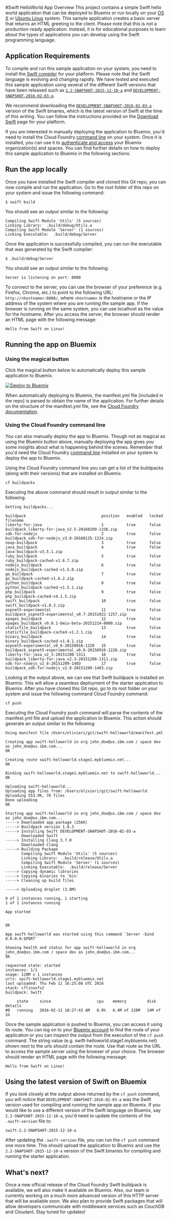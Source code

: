 #Swift HelloWorld App Overview
This project contains a simple Swift hello world application that can be deployed to Bluemix or run locally on your [OS X](http://www.apple.com/osx/) or [Ubuntu Linux](http://www.ubuntu.com/download) system.  This sample application creates a basic server that returns an HTML greeting to the client.  Please note that this is not a production-ready application.  Instead, it is for educational purposes to learn about the types of applications you can develop using the Swift programming language.

## Application Requirements
To compile and run this sample application on your system, you need to install the [Swift compiler](https://swift.org/download/) for your platform. Please note that the Swift language is evolving and changing rapidly. We have tested and executed this sample application using several of the different Swift versions that have been released such as [`2.2-SNAPSHOT-2015-12-10-a`](https://swift.org/builds/ubuntu1404/swift-2.2-SNAPSHOT-2015-12-10-a/swift-2.2-SNAPSHOT-2015-12-10-a-ubuntu14.04.tar.gz) and  [`DEVELOPMENT-SNAPSHOT-2016-02-03-a`](https://swift.org/builds/development/ubuntu1404/swift-DEVELOPMENT-SNAPSHOT-2016-02-03-a/swift-DEVELOPMENT-SNAPSHOT-2016-02-03-a-ubuntu14.04.tar.gz).

We recommend downloading the [`DEVELOPMENT-SNAPSHOT-2016-02-03-a`](https://swift.org/builds/development/ubuntu1404/swift-DEVELOPMENT-SNAPSHOT-2016-02-03-a/swift-DEVELOPMENT-SNAPSHOT-2016-02-03-a-ubuntu14.04.tar.gz) version of the Swift binaries, which is the latest version of Swift at the time of this writing.  You can follow the instructions provided on the [Download Swift](https://swift.org/download/) page for your platform.

If you are interested in manually deploying the application to Bluemix, you'd need to install the Cloud Foundry [command line](https://docs.cloudfoundry.org/devguide/cf-cli/install-go-cli.html) on your system.  Once it is installed, you can use it to [authenticate and access](https://www.ng.bluemix.net/docs/starters/install_cli.html) your Bluemix organization(s) and spaces.  You can find further details on how to deploy this sample application to Bluemix in the following sections.

## Run the app locally
Once you have installed the Swift compiler and cloned this Git repo, you can now compile and run the application. Go to the root folder of this repo on your system and issue the following command:
```
$ swift build
```
You should see an output similar to the following:
```
Compiling Swift Module 'Utils' (5 sources)
Linking Library:  .build/debug/Utils.a
Compiling Swift Module 'Server' (1 sources)
Linking Executable:  .build/debug/Server
```
Once the application is successfully compiled, you can run the executable that was generated by the Swift compiler:
```
$ .build/debug/Server
```
You should see an output similar to the following:
```
Server is listening on port: 8000
```
To connect to the server, you can use the browser of your preference (e.g. Firefox, Chrome, etc.) to point to the following URL: `http://<hostname>:8000/`, where `<hostname>` is the hostname or the IP address of the system where you are running the sample app.  If the browser is running on the same system, you can use localhost as the value for the hostname.  After you access the server, the browser should render an HTML page with the following message:
```
Hello from Swift on Linux!
```
## Running the app on Bluemix
### Using the magical button
Click the magical button below to automatically deploy this sample application to Bluemix.

[![Deploy to Bluemix](https://bluemix.net/deploy/button.png)](https://bluemix.net/deploy)

When automatically deploying to Bluemix, the manifest.yml file [included in the repo] is parsed to obtain the name of the application.  For further details on the structure of the manifest.yml file, see the [Cloud Foundry documentation](https://docs.cloudfoundry.org/devguide/deploy-apps/manifest.html#minimal-manifest).

### Using the Cloud Foundry command line
You can also manually deploy the app to Bluemix.  Though not as magical as using the Bluemix button above, manually deploying the app gives you some insights about what is happening behind the scenes.  Remember that you'd need the Cloud Foundry [command line](https://www.ng.bluemix.net/docs/starters/install_cli.html) installed on your system to deploy the app to Bluemix.

Using the Cloud Foundry command line you can get a list of the buildpacks (along with their versions) that are installed on Bluemix.

```
cf buildpacks
```

Executing the above command should result in output similar to the following:

```
Getting buildpacks...

buildpack                                 position   enabled   locked   filename   
liberty-for-java                          1          true      false    buildpack_liberty-for-java_v2.5-20160209-1336.zip   
sdk-for-nodejs                            2          true      false    buildpack_sdk-for-nodejs_v3.0-20160125-1224.zip   
noop-buildpack                            3          true      false       
java_buildpack                            4          true      false    java-buildpack-v3.5.1.zip   
ruby_buildpack                            5          true      false    ruby_buildpack-cached-v1.6.7.zip   
nodejs_buildpack                          6          true      false    nodejs_buildpack-cached-v1.5.0.zip   
go_buildpack                              7          true      false    go_buildpack-cached-v1.6.2.zip   
python_buildpack                          8          true      false    python_buildpack-cached-v1.5.1.zip   
php_buildpack                             9          true      false    php_buildpack-cached-v4.1.5.zip   
swift_buildpack                           10         true      false    swift_buildpack-v1.0.3.zip   
aspnet5-experimental                      11         true      false    buildpack_aspnet5-experimental_v0.7-20151022-1257.zip   
xpages_buildpack                          12         true      false    xpages_buildpack_v9.0.1-bmix-beta-20151214-8000.zip   
staticfile_buildpack                      13         true      false    staticfile_buildpack-cached-v1.2.1.zip   
binary_buildpack                          14         true      false    binary_buildpack-cached-v1.0.1.zip   
aspnet5-experimental_v0_6-20150916-1220   15         true      false    buildpack_aspnet5-experimental_v0.6-20150916-1220.zip   
liberty-for-java_v2_3-20151208-1311       16         true      false    buildpack_liberty-for-java_v2.3-20151208-1311.zip   
sdk-for-nodejs_v2_8-20151209-1403         17         true      false    buildpack_sdk-for-nodejs_v2.8-20151209-1403.zip   
```

Looking at the output above, we can see that Swift buildpack is installed on Bluemix.  This will allow a seamless deployment of the starter application to Bluemix. After you have cloned this Git repo, go to its root folder on your system and issue the following command Cloud Foundry command:

```
cf push
```

Executing the Cloud Foundry push command will parse the contents of the manifest.yml file and upload the application to Bluemix.  This action should generate an output similar to the following:

```
Using manifest file /Users/olivieri/git/swift-helloworld/manifest.yml

Creating app swift-helloworld in org john_doe@us.ibm.com / space dev as john_doe@us.ibm.com...
OK

Creating route swift-helloworld.stage1.mybluemix.net...
OK

Binding swift-helloworld.stage1.mybluemix.net to swift-helloworld...
OK

Uploading swift-helloworld...
Uploading app files from: /Users/olivieri/git/swift-helloworld
Uploading 553.9K, 76 files
Done uploading               
OK

Starting app swift-helloworld in org john_doe@us.ibm.com / space dev as john_doe@us.ibm.com...
-----> Downloaded app package (256K)
-----> Buildpack version 1.0.3
-----> Installing Swift DEVELOPMENT-SNAPSHOT-2016-02-03-a
       Downloaded Swift
-----> Installing Clang 3.7.0
       Downloaded Clang
-----> Building Package
       Compiling Swift Module 'Utils' (5 sources)
       Linking Library:  .build/release/Utils.a
       Compiling Swift Module 'Server' (1 sources)
       Linking Executable:  .build/release/Server
-----> Copying dynamic libraries
-----> Copying binaries to 'bin'
-----> Cleaning up build files

-----> Uploading droplet (3.8M)

0 of 1 instances running, 1 starting
1 of 1 instances running

App started


OK

App swift-helloworld was started using this command `Server -bind 0.0.0.0:$PORT`

Showing health and status for app swift-helloworld in org john_doe@us.ibm.com / space dev as john_doe@us.ibm.com...
OK

requested state: started
instances: 1/1
usage: 128M x 1 instances
urls: swift-helloworld.stage1.mybluemix.net
last uploaded: Thu Feb 11 16:25:08 UTC 2016
stack: cflinuxfs2
buildpack: Swift

     state     since                    cpu    memory         disk        details   
#0   running   2016-02-11 10:27:43 AM   0.0%   6.4M of 128M   14M of 1G      
```

Once the sample application is pushed to Bluemix, you can access it using its route. You can log on to your [Bluemix account](https://console.ng.bluemix.net) to find the route of your application or you can inspect the output from the execution of the `cf push` command.  The string value (e.g. swift-helloworld.stage1.mybluemix.net) shown next to the urls should contain the route.  Use that route as the URL to access the sample server using the browser of your choice.  The browser should render an HTML page with the following message:
```
Hello from Swift on Linux!
```

## Using the latest version of Swift on Bluemix
If you look closely at the output above returned by the `cf push` command, you will notice that `DEVELOPMENT-SNAPSHOT-2016-02-03-a` was the Swift version used for compiling and running the sample app on Bluemix.  If you would like to use a different version of the Swift language on Bluemix, say `2.2-SNAPSHOT-2015-12-10-a`, you'd need to update the contents of the `.swift-version` file to:

```
swift-2.2-SNAPSHOT-2015-12-10-a
```

After updating the `.swift-version` file, you can run the `cf push` command one more time.  This should upload the application to Bluemix and use the `2.2-SNAPSHOT-2015-12-10-a` version of the Swift binaries for compiling and running the starter application.

## What's next?
Once a new official release of the Cloud Foundry Swift buildpack is available, we will also make it available on Bluemix.  Also, our team is currently working on a much more advanced version of this HTTP server that will be available soon.  We also plan to provide Swift packages that will allow developers communicate with middleware services such as CouchDB and Cloudant.  Stay tuned for updates!
